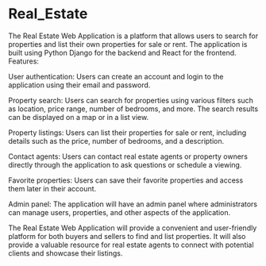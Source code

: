 # Real_Estate
The Real Estate Web Application is a platform that allows users to search for properties and list their own properties for sale or rent. The application is built using Python Django for the backend and React for the frontend.
Features:

User authentication: Users can create an account and login to the application using their email and password.

Property search: Users can search for properties using various filters such as location, price range, number of bedrooms, and more. The search results can be displayed on a map or in a list view.

Property listings: Users can list their properties for sale or rent, including details such as the price, number of bedrooms, and a description.

Contact agents: Users can contact real estate agents or property owners directly through the application to ask questions or schedule a viewing.

Favorite properties: Users can save their favorite properties and access them later in their account.

Admin panel: The application will have an admin panel where administrators can manage users, properties, and other aspects of the application.

The Real Estate Web Application will provide a convenient and user-friendly platform for both buyers and sellers to find and list properties. It will also provide a valuable resource for real estate agents to connect with potential clients and showcase their listings.
